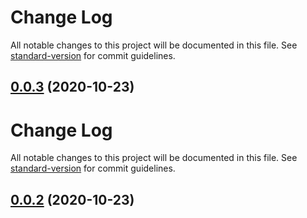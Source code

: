 # Change Log

All notable changes to this project will be documented in this file. See [standard-version](https://github.com/conventional-changelog/standard-version) for commit guidelines.

## [0.0.3](https://github.com/21epub/create-parcel-react-library/compare/v0.0.2...v0.0.3) (2020-10-23)



# Change Log

All notable changes to this project will be documented in this file. See [standard-version](https://github.com/conventional-changelog/standard-version) for commit guidelines.

## [0.0.2](https://github.com/21epub/create-parcel-react-library/compare/v0.0.1...v0.0.2) (2020-10-23)
